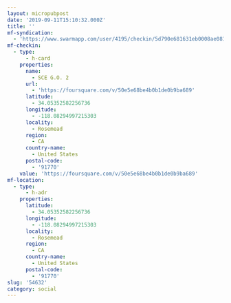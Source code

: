 ```yaml
---
layout: micropubpost
date: '2019-09-11T15:10:32.000Z'
title: ''
mf-syndication:
  - 'https://www.swarmapp.com/user/4195/checkin/5d790e681631eb0008ae081f'
mf-checkin:
  - type:
      - h-card
    properties:
      name:
        - SCE G.O. 2
      url:
        - 'https://foursquare.com/v/50e5e68be4b0b1de0b9ba689'
      latitude:
        - 34.05352582256736
      longitude:
        - -118.08294997215303
      locality:
        - Rosemead
      region:
        - CA
      country-name:
        - United States
      postal-code:
        - '91770'
    value: 'https://foursquare.com/v/50e5e68be4b0b1de0b9ba689'
mf-location:
  - type:
      - h-adr
    properties:
      latitude:
        - 34.05352582256736
      longitude:
        - -118.08294997215303
      locality:
        - Rosemead
      region:
        - CA
      country-name:
        - United States
      postal-code:
        - '91770'
slug: '54632'
category: social
---
```

